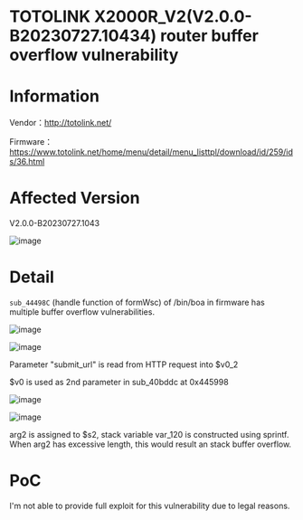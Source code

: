 # TOTOLINK X2000R_V2(V2.0.0-B20230727.10434) router buffer overflow vulnerability

# Information

Vendor：http://totolink.net/

Firmware：https://www.totolink.net/home/menu/detail/menu_listtpl/download/id/259/ids/36.html

# Affected Version

V2.0.0-B20230727.1043

![image](https://github.com/unpWn4bL3/iot-security/assets/13286957/ba105a7d-9687-4b0a-b1f4-cb3b1152720e)

# Detail

`sub_44498C` (handle function of formWsc) of /bin/boa in firmware has multiple buffer overflow vulnerabilities.

![image](https://github.com/unpWn4bL3/iot-security/assets/13286957/d9e125e3-111e-478c-aa27-a2501e32a1b4)

![image](https://github.com/unpWn4bL3/iot-security/assets/13286957/a45e8f6e-6c9f-4ede-b9a2-8b5e414311f6)

Parameter "submit_url" is read from HTTP request into $v0_2

$v0 is used as 2nd parameter in sub_40bddc at 0x445998

![image](https://github.com/unpWn4bL3/iot-security/assets/13286957/450cffab-49a1-478e-a03a-4795a29b271b)

![image](https://github.com/unpWn4bL3/iot-security/assets/13286957/f3876150-b17c-46ae-b45d-c80807b53c05)

arg2 is assigned to $s2, stack variable var_120 is constructed using sprintf. When arg2 has excessive length, this would result an stack buffer overflow.

# PoC

I'm not able to provide full exploit for this vulnerability due to legal reasons.

